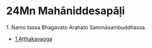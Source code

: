 

# 24Mn Mahāniddesapāḷi

1\. Namo tassa Bhagavato Arahato Sammāsambuddhassa.

* [1 Aṭṭhakavagga](1.md)



